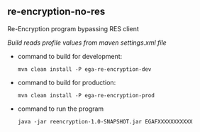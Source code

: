 ## re-encryption-no-res

Re-Encryption program bypassing RES client


_Build reads profile values from maven settings.xml file_

- command to build for development:

    ```mvn clean install -P ega-re-encryption-dev```

- command to build for production:

    ```mvn clean install -P ega-re-encryption-prod```

- command to run the program

    ```java -jar reencryption-1.0-SNAPSHOT.jar EGAFXXXXXXXXXXX```


